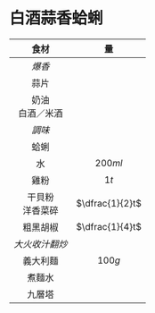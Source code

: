 <style>
article.markdown-section table {
    width: 100%;
}

article.markdown-section table hr {
    margin: revert;
    border: 1px dashed #ccc;
}
</style>

# 白酒蒜香蛤蜊

|         食材         |       量        |
| :------------------: | :-------------: |
|        *爆香*        |                 |
|         蒜片         |                 |
| 奶油<br />白酒／米酒 |                 |
|        *調味*        |                 |
|         蛤蜊         |                 |
|          水          |     $200ml$     |
|         雞粉         |      $1t$       |
| 干貝粉<br />洋香菜碎 | $\dfrac{1}{2}t$ |
|       粗黑胡椒       | $\dfrac{1}{4}t$ |
|    *大火收汁翻炒*    |                 |
|       義大利麵       |     $100g$      |
|        煮麵水        |                 |
|        九層塔        |                 |
